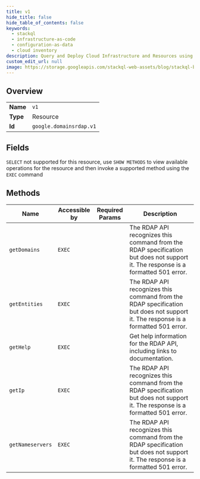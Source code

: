 ```yaml
---
title: v1
hide_title: false
hide_table_of_contents: false
keywords:
  - stackql
  - infrastructure-as-code
  - configuration-as-data
  - cloud inventory
description: Query and Deploy Cloud Infrastructure and Resources using SQL
custom_edit_url: null
image: https://storage.googleapis.com/stackql-web-assets/blog/stackql-blog-post-featured-image.png
---
```

  
    

## Overview
<table><tbody>
<tr><td><b>Name</b></td><td><code>v1</code></td></tr>
<tr><td><b>Type</b></td><td>Resource</td></tr>
<tr><td><b>Id</b></td><td><code>google.domainsrdap.v1</code></td></tr>
</tbody></table>

## Fields
`SELECT` not supported for this resource, use `SHOW METHODS` to view available operations for the resource and then invoke a supported method using the `EXEC` command  
## Methods
| Name | Accessible by | Required Params | Description |
| ---- | ------------- | --------------- | ----------- |
| `getDomains` | `EXEC` |  | The RDAP API recognizes this command from the RDAP specification but does not support it. The response is a formatted 501 error. |
| `getEntities` | `EXEC` |  | The RDAP API recognizes this command from the RDAP specification but does not support it. The response is a formatted 501 error. |
| `getHelp` | `EXEC` |  | Get help information for the RDAP API, including links to documentation. |
| `getIp` | `EXEC` |  | The RDAP API recognizes this command from the RDAP specification but does not support it. The response is a formatted 501 error. |
| `getNameservers` | `EXEC` |  | The RDAP API recognizes this command from the RDAP specification but does not support it. The response is a formatted 501 error. |
